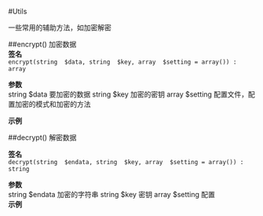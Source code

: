 #Utils

一些常用的辅助方法，如加密解密

##encrypt() 
加密数据   
**签名**  
`encrypt(string  $data, string  $key, array  $setting = array()) : array`  

**参数**  
string 	$data 	要加密的数据
string 	$key 	加密的密钥
array 	$setting 	配置文件，配置加密的模式和加密的方法  

**示例**  


##decrypt()
解密数据

**签名**  
`decrypt(string  $endata, string  $key, array  $setting = array()) : string`  

**参数**  
string 	$endata 	加密的字符串
string 	$key 	密钥
array 	$setting 	配置  
**示例**  
